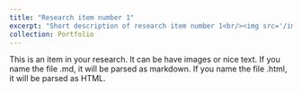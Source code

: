 ```yaml
---
title: "Research item number 1"
excerpt: "Short description of research item number 1<br/><img src='/images/500x300.png'>"
collection: Portfolio
---
```


This is an item in your research. It can be have images or nice text. If you name the file .md, it will be parsed as markdown. If you name the file .html, it will be parsed as HTML. 
